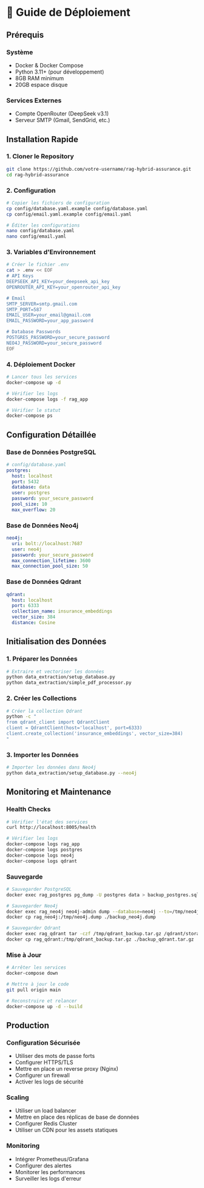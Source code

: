 # 🚀 Guide de Déploiement

## Prérequis

### Système
- Docker & Docker Compose
- Python 3.11+ (pour développement)
- 8GB RAM minimum
- 20GB espace disque

### Services Externes
- Compte OpenRouter (DeepSeek v3.1)
- Serveur SMTP (Gmail, SendGrid, etc.)

## Installation Rapide

### 1. Cloner le Repository
```bash
git clone https://github.com/votre-username/rag-hybrid-assurance.git
cd rag-hybrid-assurance
```

### 2. Configuration
```bash
# Copier les fichiers de configuration
cp config/database.yaml.example config/database.yaml
cp config/email.yaml.example config/email.yaml

# Éditer les configurations
nano config/database.yaml
nano config/email.yaml
```

### 3. Variables d'Environnement
```bash
# Créer le fichier .env
cat > .env << EOF
# API Keys
DEEPSEEK_API_KEY=your_deepseek_api_key
OPENROUTER_API_KEY=your_openrouter_api_key

# Email
SMTP_SERVER=smtp.gmail.com
SMTP_PORT=587
EMAIL_USER=your_email@gmail.com
EMAIL_PASSWORD=your_app_password

# Database Passwords
POSTGRES_PASSWORD=your_secure_password
NEO4J_PASSWORD=your_secure_password
EOF
```

### 4. Déploiement Docker
```bash
# Lancer tous les services
docker-compose up -d

# Vérifier les logs
docker-compose logs -f rag_app

# Vérifier le statut
docker-compose ps
```

## Configuration Détaillée

### Base de Données PostgreSQL
```yaml
# config/database.yaml
postgres:
  host: localhost
  port: 5432
  database: data
  user: postgres
  password: your_secure_password
  pool_size: 10
  max_overflow: 20
```

### Base de Données Neo4j
```yaml
neo4j:
  uri: bolt://localhost:7687
  user: neo4j
  password: your_secure_password
  max_connection_lifetime: 3600
  max_connection_pool_size: 50
```

### Base de Données Qdrant
```yaml
qdrant:
  host: localhost
  port: 6333
  collection_name: insurance_embeddings
  vector_size: 384
  distance: Cosine
```

## Initialisation des Données

### 1. Préparer les Données
```bash
# Extraire et vectoriser les données
python data_extraction/setup_database.py
python data_extraction/simple_pdf_processor.py
```

### 2. Créer les Collections
```bash
# Créer la collection Qdrant
python -c "
from qdrant_client import QdrantClient
client = QdrantClient(host='localhost', port=6333)
client.create_collection('insurance_embeddings', vector_size=384)
"
```

### 3. Importer les Données
```bash
# Importer les données dans Neo4j
python data_extraction/setup_database.py --neo4j
```

## Monitoring et Maintenance

### Health Checks
```bash
# Vérifier l'état des services
curl http://localhost:8005/health

# Vérifier les logs
docker-compose logs rag_app
docker-compose logs postgres
docker-compose logs neo4j
docker-compose logs qdrant
```

### Sauvegarde
```bash
# Sauvegarder PostgreSQL
docker exec rag_postgres pg_dump -U postgres data > backup_postgres.sql

# Sauvegarder Neo4j
docker exec rag_neo4j neo4j-admin dump --database=neo4j --to=/tmp/neo4j.dump
docker cp rag_neo4j:/tmp/neo4j.dump ./backup_neo4j.dump

# Sauvegarder Qdrant
docker exec rag_qdrant tar -czf /tmp/qdrant_backup.tar.gz /qdrant/storage
docker cp rag_qdrant:/tmp/qdrant_backup.tar.gz ./backup_qdrant.tar.gz
```

### Mise à Jour
```bash
# Arrêter les services
docker-compose down

# Mettre à jour le code
git pull origin main

# Reconstruire et relancer
docker-compose up -d --build
```

## Production

### Configuration Sécurisée
- Utiliser des mots de passe forts
- Configurer HTTPS/TLS
- Mettre en place un reverse proxy (Nginx)
- Configurer un firewall
- Activer les logs de sécurité

### Scaling
- Utiliser un load balancer
- Mettre en place des réplicas de base de données
- Configurer Redis Cluster
- Utiliser un CDN pour les assets statiques

### Monitoring
- Intégrer Prometheus/Grafana
- Configurer des alertes
- Monitorer les performances
- Surveiller les logs d'erreur

